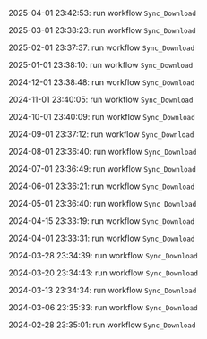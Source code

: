 2025-04-01 23:42:53: run workflow `Sync_Download` 

2025-03-01 23:38:23: run workflow `Sync_Download` 

2025-02-01 23:37:37: run workflow `Sync_Download` 

2025-01-01 23:38:10: run workflow `Sync_Download` 

2024-12-01 23:38:48: run workflow `Sync_Download` 

2024-11-01 23:40:05: run workflow `Sync_Download` 

2024-10-01 23:40:09: run workflow `Sync_Download` 

2024-09-01 23:37:12: run workflow `Sync_Download` 

2024-08-01 23:36:40: run workflow `Sync_Download` 

2024-07-01 23:36:49: run workflow `Sync_Download` 

2024-06-01 23:36:21: run workflow `Sync_Download` 

2024-05-01 23:36:40: run workflow `Sync_Download` 

2024-04-15 23:33:19: run workflow `Sync_Download` 

2024-04-01 23:33:31: run workflow `Sync_Download` 

2024-03-28 23:34:39: run workflow `Sync_Download` 

2024-03-20 23:34:43: run workflow `Sync_Download` 

2024-03-13 23:34:34: run workflow `Sync_Download` 

2024-03-06 23:35:33: run workflow `Sync_Download` 

2024-02-28 23:35:01: run workflow `Sync_Download` 



